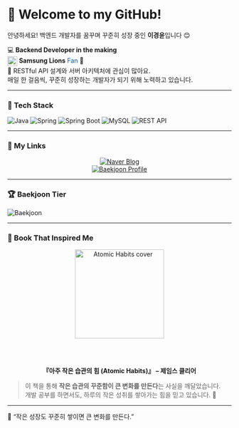 # 🌟 Welcome to my GitHub!

안녕하세요! 백엔드 개발자를 꿈꾸며 꾸준히 성장 중인 **이경윤**입니다 😊  

💻 **Backend Developer in the making**  
<img src="https://img.icons8.com/color/48/baseball--v1.png" width="22px" style="vertical-align: middle;"/> **Samsung Lions** <span style="color:#005BAC;">Fan</span> 💙  
🌱 RESTful API 설계와 서버 아키텍처에 관심이 많아요.  
매일 한 걸음씩, 꾸준히 성장하는 개발자가 되기 위해 노력하고 있습니다.  

---

### 🧰 Tech Stack

![Java](https://img.shields.io/badge/Java-007396?style=for-the-badge&logo=OpenJDK&logoColor=white)
![Spring](https://img.shields.io/badge/Spring-6DB33F?style=for-the-badge&logo=Spring&logoColor=white)
![Spring Boot](https://img.shields.io/badge/Spring%20Boot-6DB33F?style=for-the-badge&logo=SpringBoot&logoColor=white)
![MySQL](https://img.shields.io/badge/MySQL-4479A1?style=for-the-badge&logo=MySQL&logoColor=white)
![REST API](https://img.shields.io/badge/REST%20API-FF6F00?style=for-the-badge&logo=Postman&logoColor=white)

---

### 🔗 My Links

<div align="center">

<a href="https://blog.naver.com/jack3614" target="_blank">
  <img src="https://img.shields.io/badge/Naver%20Blog-03C75A?style=for-the-badge&logo=Naver&logoColor=white" alt="Naver Blog"/>
</a>  
<br/>
<a href="https://www.acmicpc.net/user/jack36140" target="_blank">
  <img src="https://img.shields.io/badge/Baekjoon-0056D6?style=for-the-badge&logo=TheAlgorithms&logoColor=white" alt="Baekjoon Profile"/>
</a>  

</div>

---

### 🏆 Baekjoon Tier
![Baekjoon](https://mazassumnida.wtf/api/v2/generate_badge?boj=jack36140)

---

### 📘 Book That Inspired Me

<div align="center">
  <img src="https://images-na.ssl-images-amazon.com/images/I/51-nXsSRfZL._SX329_BO1,204,203,200_.jpg" alt="Atomic Habits cover" width="200px"/>

  <br/><br/>

  **『아주 작은 습관의 힘 (Atomic Habits)』 – 제임스 클리어**
</div>

> 이 책을 통해 **작은 습관의 꾸준함이 큰 변화를 만든다**는 사실을 깨달았습니다.  
> 개발 공부를 하면서도, 하루의 작은 성취를 쌓아가는 힘을 믿고 있습니다. 💪  

---

💬 “작은 성장도 꾸준히 쌓이면 큰 변화를 만든다.”
